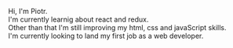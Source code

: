 <!---
- 👋 Hi, I’m Piotr
- 👀 I’m interested in ...
- 🌱 I’m currently learning ...
- 💞️ I’m looking to collaborate on ...
- 📫 How to reach me ...

pyotoru/pyotoru is a ✨ special ✨ repository because its `README.md` (this file) appears on your GitHub profile.
You can click the Preview link to take a look at your changes.
--->

Hi, I'm Piotr.<br>
I'm currently learnig about react and redux.<br>
Other than that I'm still improving my html, css and javaScript skills.<br>
I'm currently looking to land my first job as a web developer.
